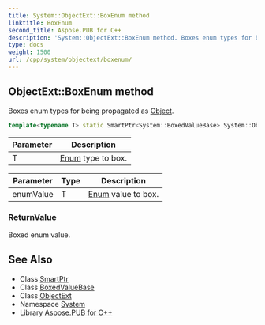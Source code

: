 ```yaml
---
title: System::ObjectExt::BoxEnum method
linktitle: BoxEnum
second_title: Aspose.PUB for C++
description: 'System::ObjectExt::BoxEnum method. Boxes enum types for being propagated as Object in C++.'
type: docs
weight: 1500
url: /cpp/system/objectext/boxenum/
---
```

## ObjectExt::BoxEnum method


Boxes enum types for being propagated as [Object](../../object/).

```cpp
template<typename T> static SmartPtr<System::BoxedValueBase> System::ObjectExt::BoxEnum(T enumValue)
```


| Parameter | Description |
| --- | --- |
| T | [Enum](../../enum/) type to box. |

| Parameter | Type | Description |
| --- | --- | --- |
| enumValue | T | [Enum](../../enum/) value to box. |

### ReturnValue

Boxed enum value.

## See Also

* Class [SmartPtr](../../smartptr/)
* Class [BoxedValueBase](../../boxedvaluebase/)
* Class [ObjectExt](../)
* Namespace [System](../../)
* Library [Aspose.PUB for C++](../../../)
